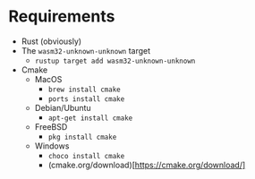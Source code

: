 # Requirements
- Rust (obviously)
- The `wasm32-unknown-unknown` target
    - `rustup target add wasm32-unknown-unknown`
- Cmake
    - MacOS
        - `brew install cmake`
        - `ports install cmake`
    - Debian/Ubuntu
        - `apt-get install cmake`
    - FreeBSD
        - `pkg install cmake`
    - Windows
        - `choco install cmake`
        - (cmake.org/download)[https://cmake.org/download/]
